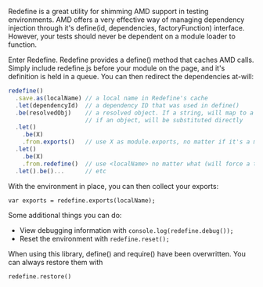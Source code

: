 Redefine is a great utility for shimming AMD support in testing environments. AMD offers a very effective way of managing dependency injection through it's define(id, dependencies, factoryFunction) interface. However, your tests should never be dependent on a module loader to function.

Enter Redefine. Redefine provides a define() method that caches AMD calls. Simply include redefine.js before your module on the page, and it's definition is held in a queue. You can then redirect the dependencies at-will:

```js
redefine()
  .save.as(localName) // a local name in Redefine's cache
  .let(dependencyId)  // a dependency ID that was used in define()
  .be(resolvedObj)    // a resolved object. If a string, will map to a <localName> from another call
                      // if an object, will be substituted directly
  .let()
    .be(X)
    .from.exports()   // use X as module.exports, no matter if it's a module or string
  .let()
    .be(X)
    .from.redefine()  // use <localName> no matter what (will force a toString() on non string objects)
  .let().be()...      // etc
```

With the environment in place, you can then collect your exports:

`var exports = redefine.exports(localName);`

Some additional things you can do:

  * View debugging information with `console.log(redefine.debug());`
  * Reset the environment with `redefine.reset();`

When using this library, define() and require() have been overwritten. You can always restore them with

`redefine.restore()`
